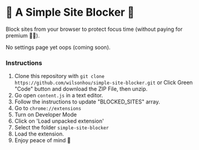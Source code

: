 # 🚫 A Simple Site Blocker 🚫

Block sites from your browser to protect focus time (without paying for premium 🤦🏻).

No settings page yet oops (coming soon).

### Instructions

1. Clone this repository with `git clone https://github.com/wilsonhou/simple-site-blocker.git` or Click Green "Code" button and download the ZIP File, then unzip.
2. Go open `content.js` in a text editor.
3. Follow the instructions to update "BLOCKED_SITES" array.
4. Go to `chrome://extensions`
5. Turn on Developer Mode
6. Click on 'Load unpacked extension'
7. Select the folder `simple-site-blocker`
8. Load the extension.
9. Enjoy peace of mind 🥰
